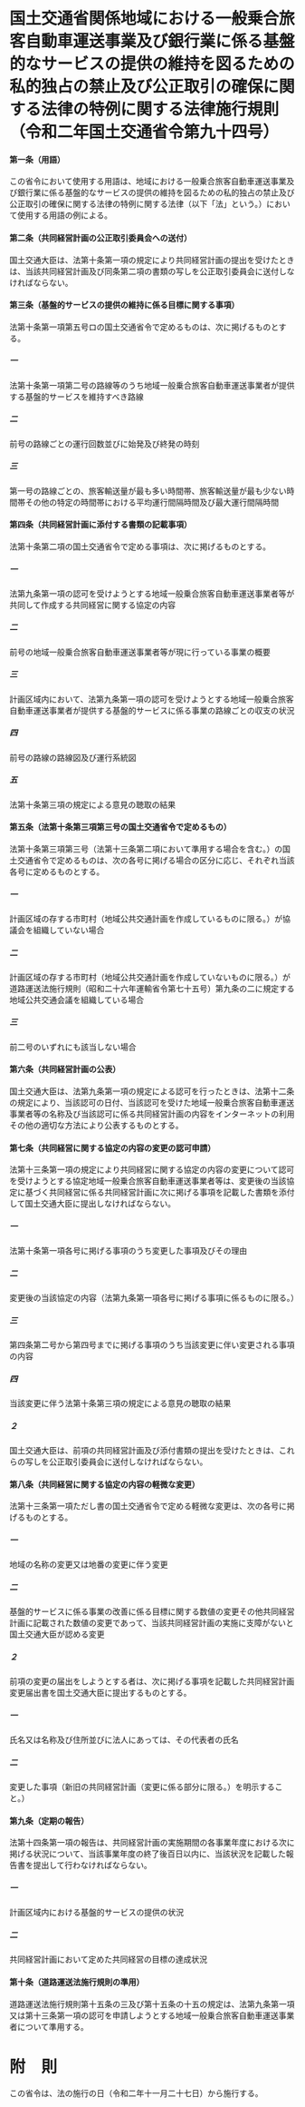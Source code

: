 # 国土交通省関係地域における一般乗合旅客自動車運送事業及び銀行業に係る基盤的なサービスの提供の維持を図るための私的独占の禁止及び公正取引の確保に関する法律の特例に関する法律施行規則（令和二年国土交通省令第九十四号）
#### 第一条（用語）
この省令において使用する用語は、地域における一般乗合旅客自動車運送事業及び銀行業に係る基盤的なサービスの提供の維持を図るための私的独占の禁止及び公正取引の確保に関する法律の特例に関する法律（以下「法」という。）において使用する用語の例による。
#### 第二条（共同経営計画の公正取引委員会への送付）
国土交通大臣は、法第十条第一項の規定により共同経営計画の提出を受けたときは、当該共同経営計画及び同条第二項の書類の写しを公正取引委員会に送付しなければならない。
#### 第三条（基盤的サービスの提供の維持に係る目標に関する事項）
法第十条第一項第五号ロの国土交通省令で定めるものは、次に掲げるものとする。
##### 一
法第十条第一項第二号の路線等のうち地域一般乗合旅客自動車運送事業者が提供する基盤的サービスを維持すべき路線
##### 二
前号の路線ごとの運行回数並びに始発及び終発の時刻
##### 三
第一号の路線ごとの、旅客輸送量が最も多い時間帯、旅客輸送量が最も少ない時間帯その他の特定の時間帯における平均運行間隔時間及び最大運行間隔時間
#### 第四条（共同経営計画に添付する書類の記載事項）
法第十条第二項の国土交通省令で定める事項は、次に掲げるものとする。
##### 一
法第九条第一項の認可を受けようとする地域一般乗合旅客自動車運送事業者等が共同して作成する共同経営に関する協定の内容
##### 二
前号の地域一般乗合旅客自動車運送事業者等が現に行っている事業の概要
##### 三
計画区域内において、法第九条第一項の認可を受けようとする地域一般乗合旅客自動車運送事業者が提供する基盤的サービスに係る事業の路線ごとの収支の状況
##### 四
前号の路線の路線図及び運行系統図
##### 五
法第十条第三項の規定による意見の聴取の結果
#### 第五条（法第十条第三項第三号の国土交通省令で定めるもの）
法第十条第三項第三号（法第十三条第二項において準用する場合を含む。）の国土交通省令で定めるものは、次の各号に掲げる場合の区分に応じ、それぞれ当該各号に定めるものとする。
##### 一
計画区域の存する市町村（地域公共交通計画を作成しているものに限る。）が協議会を組織していない場合
##### 二
計画区域の存する市町村（地域公共交通計画を作成していないものに限る。）が道路運送法施行規則（昭和二十六年運輸省令第七十五号）第九条の二に規定する地域公共交通会議を組織している場合
##### 三
前二号のいずれにも該当しない場合
#### 第六条（共同経営計画の公表）
国土交通大臣は、法第九条第一項の規定による認可を行ったときは、法第十二条の規定により、当該認可の日付、当該認可を受けた地域一般乗合旅客自動車運送事業者等の名称及び当該認可に係る共同経営計画の内容をインターネットの利用その他の適切な方法により公表するものとする。
#### 第七条（共同経営に関する協定の内容の変更の認可申請）
法第十三条第一項の規定により共同経営に関する協定の内容の変更について認可を受けようとする協定地域一般乗合旅客自動車運送事業者等は、変更後の当該協定に基づく共同経営に係る共同経営計画に次に掲げる事項を記載した書類を添付して国土交通大臣に提出しなければならない。
##### 一
法第十条第一項各号に掲げる事項のうち変更した事項及びその理由
##### 二
変更後の当該協定の内容（法第九条第一項各号に掲げる事項に係るものに限る。）
##### 三
第四条第二号から第四号までに掲げる事項のうち当該変更に伴い変更される事項の内容
##### 四
当該変更に伴う法第十条第三項の規定による意見の聴取の結果
##### ２
国土交通大臣は、前項の共同経営計画及び添付書類の提出を受けたときは、これらの写しを公正取引委員会に送付しなければならない。
#### 第八条（共同経営に関する協定の内容の軽微な変更）
法第十三条第一項ただし書の国土交通省令で定める軽微な変更は、次の各号に掲げるものとする。
##### 一
地域の名称の変更又は地番の変更に伴う変更
##### 二
基盤的サービスに係る事業の改善に係る目標に関する数値の変更その他共同経営計画に記載された数値の変更であって、当該共同経営計画の実施に支障がないと国土交通大臣が認める変更
##### ２
前項の変更の届出をしようとする者は、次に掲げる事項を記載した共同経営計画変更届出書を国土交通大臣に提出するものとする。
##### 一
氏名又は名称及び住所並びに法人にあっては、その代表者の氏名
##### 二
変更した事項（新旧の共同経営計画（変更に係る部分に限る。）を明示すること。）
#### 第九条（定期の報告）
法第十四条第一項の報告は、共同経営計画の実施期間の各事業年度における次に掲げる状況について、当該事業年度の終了後百日以内に、当該状況を記載した報告書を提出して行わなければならない。
##### 一
計画区域内における基盤的サービスの提供の状況
##### 二
共同経営計画において定めた共同経営の目標の達成状況
#### 第十条（道路運送法施行規則の準用）
道路運送法施行規則第十五条の三及び第十五条の十五の規定は、法第九条第一項又は第十三条第一項の認可を申請しようとする地域一般乗合旅客自動車運送事業者について準用する。
# 附　則
この省令は、法の施行の日（令和二年十一月二十七日）から施行する。
